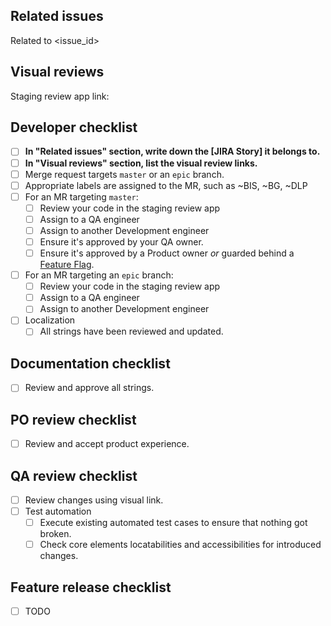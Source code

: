 ## Related issues

Related to <issue_id>

## Visual reviews

Staging review app link:

## Developer checklist

- [ ] **In "Related issues" section, write down the [JIRA Story] it belongs to.**
- [ ] **In "Visual reviews" section, list the visual review links.**
- [ ] Merge request targets `master` or an `epic` branch.
- [ ] Appropriate labels are assigned to the MR, such as ~BIS, ~BG, ~DLP
- [ ] For an MR targeting `master`:
  - [ ] Review your code in the staging review app
  - [ ] Assign to a QA engineer
  - [ ] Assign to another Development engineer
  - [ ] Ensure it's approved by your QA owner.
  - [ ] Ensure it's approved by a Product owner _or_ guarded behind a [Feature Flag](./FEATURES.md).
- [ ] For an MR targeting an `epic` branch:
  - [ ] Review your code in the staging review app
  - [ ] Assign to a QA engineer
  - [ ] Assign to another Development engineer
- [ ] Localization
  - [ ] All strings have been reviewed and updated.

## Documentation checklist

- [ ] Review and approve all strings.

## PO review checklist

- [ ] Review and accept product experience.

## QA review checklist

- [ ] Review changes using visual link.
- [ ] Test automation
  - [ ] Execute existing automated test cases to ensure that nothing got broken.
  - [ ] Check core elements locatabilities and accessibilities for introduced changes.

## Feature release checklist

- [ ] TODO

